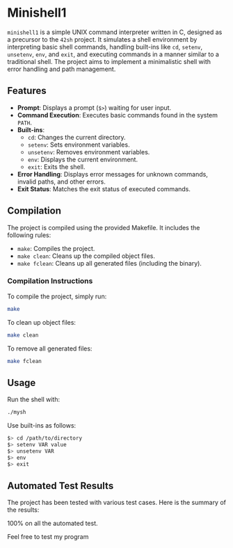 
# Minishell1

`minishell1` is a simple UNIX command interpreter written in C, designed as a precursor to the `42sh` project. It simulates a shell environment by interpreting basic shell commands, handling built-ins like `cd`, `setenv`, `unsetenv`, `env`, and `exit`, and executing commands in a manner similar to a traditional shell. The project aims to implement a minimalistic shell with error handling and path management.

## Features

- **Prompt**: Displays a prompt (`$>`) waiting for user input.
- **Command Execution**: Executes basic commands found in the system `PATH`.
- **Built-ins**:
  - `cd`: Changes the current directory.
  - `setenv`: Sets environment variables.
  - `unsetenv`: Removes environment variables.
  - `env`: Displays the current environment.
  - `exit`: Exits the shell.
- **Error Handling**: Displays error messages for unknown commands, invalid paths, and other errors.
- **Exit Status**: Matches the exit status of executed commands.

## Compilation

The project is compiled using the provided Makefile. It includes the following rules:
- `make`: Compiles the project.
- `make clean`: Cleans up the compiled object files.
- `make fclean`: Cleans up all generated files (including the binary).

### Compilation Instructions

To compile the project, simply run:

```bash
make
```

To clean up object files:

```bash
make clean
```

To remove all generated files:

```bash
make fclean
```

## Usage

Run the shell with:

```bash
./mysh
```

Use built-ins as follows:

```bash
$> cd /path/to/directory
$> setenv VAR value
$> unsetenv VAR
$> env
$> exit
```

## Automated Test Results

The project has been tested with various test cases. Here is the summary of the results:

100% on all the automated test.

Feel free to test my program
